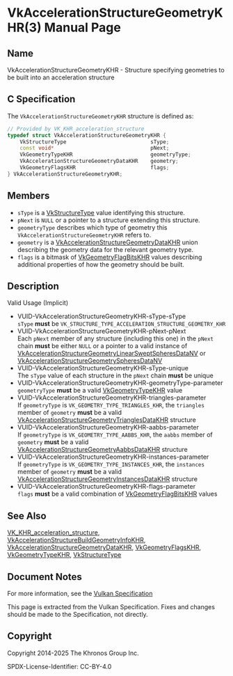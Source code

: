 # VkAccelerationStructureGeometryKHR(3) Manual Page

## Name

VkAccelerationStructureGeometryKHR - Structure specifying geometries to be built into an acceleration structure



## [](#_c_specification)C Specification

The `VkAccelerationStructureGeometryKHR` structure is defined as:

```c++
// Provided by VK_KHR_acceleration_structure
typedef struct VkAccelerationStructureGeometryKHR {
    VkStructureType                           sType;
    const void*                               pNext;
    VkGeometryTypeKHR                         geometryType;
    VkAccelerationStructureGeometryDataKHR    geometry;
    VkGeometryFlagsKHR                        flags;
} VkAccelerationStructureGeometryKHR;
```

## [](#_members)Members

- `sType` is a [VkStructureType](https://registry.khronos.org/vulkan/specs/latest/man/html/VkStructureType.html) value identifying this structure.
- `pNext` is `NULL` or a pointer to a structure extending this structure.
- `geometryType` describes which type of geometry this `VkAccelerationStructureGeometryKHR` refers to.
- `geometry` is a [VkAccelerationStructureGeometryDataKHR](https://registry.khronos.org/vulkan/specs/latest/man/html/VkAccelerationStructureGeometryDataKHR.html) union describing the geometry data for the relevant geometry type.
- `flags` is a bitmask of [VkGeometryFlagBitsKHR](https://registry.khronos.org/vulkan/specs/latest/man/html/VkGeometryFlagBitsKHR.html) values describing additional properties of how the geometry should be built.

## [](#_description)Description

Valid Usage (Implicit)

- [](#VUID-VkAccelerationStructureGeometryKHR-sType-sType)VUID-VkAccelerationStructureGeometryKHR-sType-sType  
  `sType` **must** be `VK_STRUCTURE_TYPE_ACCELERATION_STRUCTURE_GEOMETRY_KHR`
- [](#VUID-VkAccelerationStructureGeometryKHR-pNext-pNext)VUID-VkAccelerationStructureGeometryKHR-pNext-pNext  
  Each `pNext` member of any structure (including this one) in the `pNext` chain **must** be either `NULL` or a pointer to a valid instance of [VkAccelerationStructureGeometryLinearSweptSpheresDataNV](https://registry.khronos.org/vulkan/specs/latest/man/html/VkAccelerationStructureGeometryLinearSweptSpheresDataNV.html) or [VkAccelerationStructureGeometrySpheresDataNV](https://registry.khronos.org/vulkan/specs/latest/man/html/VkAccelerationStructureGeometrySpheresDataNV.html)
- [](#VUID-VkAccelerationStructureGeometryKHR-sType-unique)VUID-VkAccelerationStructureGeometryKHR-sType-unique  
  The `sType` value of each structure in the `pNext` chain **must** be unique
- [](#VUID-VkAccelerationStructureGeometryKHR-geometryType-parameter)VUID-VkAccelerationStructureGeometryKHR-geometryType-parameter  
  `geometryType` **must** be a valid [VkGeometryTypeKHR](https://registry.khronos.org/vulkan/specs/latest/man/html/VkGeometryTypeKHR.html) value
- [](#VUID-VkAccelerationStructureGeometryKHR-triangles-parameter)VUID-VkAccelerationStructureGeometryKHR-triangles-parameter  
  If `geometryType` is `VK_GEOMETRY_TYPE_TRIANGLES_KHR`, the `triangles` member of `geometry` **must** be a valid [VkAccelerationStructureGeometryTrianglesDataKHR](https://registry.khronos.org/vulkan/specs/latest/man/html/VkAccelerationStructureGeometryTrianglesDataKHR.html) structure
- [](#VUID-VkAccelerationStructureGeometryKHR-aabbs-parameter)VUID-VkAccelerationStructureGeometryKHR-aabbs-parameter  
  If `geometryType` is `VK_GEOMETRY_TYPE_AABBS_KHR`, the `aabbs` member of `geometry` **must** be a valid [VkAccelerationStructureGeometryAabbsDataKHR](https://registry.khronos.org/vulkan/specs/latest/man/html/VkAccelerationStructureGeometryAabbsDataKHR.html) structure
- [](#VUID-VkAccelerationStructureGeometryKHR-instances-parameter)VUID-VkAccelerationStructureGeometryKHR-instances-parameter  
  If `geometryType` is `VK_GEOMETRY_TYPE_INSTANCES_KHR`, the `instances` member of `geometry` **must** be a valid [VkAccelerationStructureGeometryInstancesDataKHR](https://registry.khronos.org/vulkan/specs/latest/man/html/VkAccelerationStructureGeometryInstancesDataKHR.html) structure
- [](#VUID-VkAccelerationStructureGeometryKHR-flags-parameter)VUID-VkAccelerationStructureGeometryKHR-flags-parameter  
  `flags` **must** be a valid combination of [VkGeometryFlagBitsKHR](https://registry.khronos.org/vulkan/specs/latest/man/html/VkGeometryFlagBitsKHR.html) values

## [](#_see_also)See Also

[VK\_KHR\_acceleration\_structure](https://registry.khronos.org/vulkan/specs/latest/man/html/VK_KHR_acceleration_structure.html), [VkAccelerationStructureBuildGeometryInfoKHR](https://registry.khronos.org/vulkan/specs/latest/man/html/VkAccelerationStructureBuildGeometryInfoKHR.html), [VkAccelerationStructureGeometryDataKHR](https://registry.khronos.org/vulkan/specs/latest/man/html/VkAccelerationStructureGeometryDataKHR.html), [VkGeometryFlagsKHR](https://registry.khronos.org/vulkan/specs/latest/man/html/VkGeometryFlagsKHR.html), [VkGeometryTypeKHR](https://registry.khronos.org/vulkan/specs/latest/man/html/VkGeometryTypeKHR.html), [VkStructureType](https://registry.khronos.org/vulkan/specs/latest/man/html/VkStructureType.html)

## [](#_document_notes)Document Notes

For more information, see the [Vulkan Specification](https://registry.khronos.org/vulkan/specs/latest/html/vkspec.html#VkAccelerationStructureGeometryKHR)

This page is extracted from the Vulkan Specification. Fixes and changes should be made to the Specification, not directly.

## [](#_copyright)Copyright

Copyright 2014-2025 The Khronos Group Inc.

SPDX-License-Identifier: CC-BY-4.0
